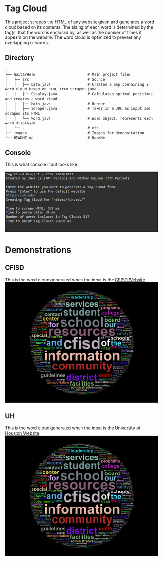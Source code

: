 # Tag Cloud
This project scrapes the HTML of any website given and generates a word cloud based on its contents. The sizing of each word is determined by the tag(s) that the word is enclosed by, as well as the number of times it appears on the website. The word cloud is optimized to prevent any overlapping of words.

## Directory
```
.
├── GuitarHero                        # Main project files
│   ├── src                           # Source
│   │   ├── Data.java                 # Creates a map containing a word cloud based on HTML from Scraper.java
│   │   ├── Display.java              # Calculates optimal positions and creates a word cloud
│   │   ├── Main.java                 # Runner
│   │   ├── Scraper.java              # Takes in a URL as input and scrapes its HTML
│   │   └── Word.java                 # Word object, represents each word displayed
│   └── ...                           # etc.
├── images                            # Images for demonstration
└── README.md                         # ReadMe
```
## Console
This is what console input looks like.

![Console image](images/console.png?raw=true "Image")

# Demonstrations
## CFISD
This is the word cloud generated when the input is the [CFISD Website](https://www.cfisd.net/en).
![CFISD Word Cloud](images/cfisd.png?raw=true "Image")

## UH
This is the word cloud generated when the input is the [University of Houston Website](https://uh.edu/).
![UH Word Cloud](images/cfisd.png?raw=true "Image")



